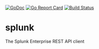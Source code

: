 [![GoDoc](https://godoc.org/github.com/kuba--/splunk?status.svg)](http://godoc.org/github.com/kuba--/splunk)
[![Go Report Card](https://goreportcard.com/badge/github.com/kuba--/splunk)](https://goreportcard.com/report/github.com/kuba--/splunk)
[![Build Status](https://travis-ci.org/kuba--/splunk.svg?branch=master)](https://travis-ci.org/kuba--/splunk)

# splunk
The Splunk Enterprise REST API client
